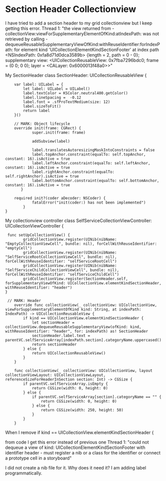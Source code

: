 
# Section Header Collectionview

I have tried to add a section header to my grid collectionview but I keep getting this error.
Thread 1: "the view returned from -collectionView:viewForSupplementaryElementOfKind:atIndexPath: was not retrieved by calling -dequeueReusableSupplementaryViewOfKind:withReuseIdentifier:forIndexPath: for element kind 'UICollectionElementKindSectionFooter' at index path <NSIndexPath: 0xfa8d71d0dca3589b> {length = 2, path = 0 - 0}; supplementary view: <UICollectionReusableView: 0x7fba7296bdc0; frame = (0 0; 0 0); layer = <CALayer: 0x6000013f48a0>>"

My SectionHeader
    class SectionHeader: UICollectionReusableView {
        
        var label: UILabel = {
            let label: UILabel = UILabel()
            label.textColor = KSColor.neutral400.getColor()
            label.lineSpacing =  -0.12
            label.font = .sfProTextMedium(size: 12)
            label.sizeToFit()
            return label
        }()
        
        // MARK: Object lifecycle
        override init(frame: CGRect) {
                super.init(frame: frame)
    
                addSubview(label)
    
                label.translatesAutoresizingMaskIntoConstraints = false
                label.topAnchor.constraint(equalTo: self.topAnchor, constant: 16).isActive = true
                label.leftAnchor.constraint(equalTo: self.leftAnchor, constant: 16).isActive = true
                label.rightAnchor.constraint(equalTo: self.rightAnchor).isActive = true
                label.bottomAnchor.constraint(equalTo: self.bottomAnchor, constant: 16).isActive = true
           }
    
        required init?(coder aDecoder: NSCoder) {
                fatalError("init(coder:) has not been implemented")
            }
    }

My collectionview controller
    class SelfServiceCollectionViewController: UICollectionViewController {
    
     func setUpCollectionView() {
            gridCollectionView.register(UINib(nibName: "EmptyCollectionViewCell", bundle: nil), forCellWithReuseIdentifier: "emptyCell")
            gridCollectionView.register(UINib(nibName: "SelfServiceRootCollectionViewCell", bundle: nil), forCellWithReuseIdentifier: "selfServiceRootCell")
            gridCollectionView.register(UINib(nibName: "SelfServiceChildCollectionViewCell", bundle: nil), forCellWithReuseIdentifier: "selfServiceChildCell")
            gridCollectionView.register(SectionHeader.self, forSupplementaryViewOfKind: UICollectionView.elementKindSectionHeader, withReuseIdentifier: "header")
    }
    
     // MARK: Header
        override func collectionView(_ collectionView: UICollectionView, viewForSupplementaryElementOfKind kind: String, at indexPath: IndexPath) -> UICollectionReusableView {
            if kind == UICollectionView.elementKindSectionHeader {
                let sectionHeader = collectionView.dequeueReusableSupplementaryView(ofKind: kind, withReuseIdentifier: "header", for: indexPath) as! SectionHeader
                sectionHeader.label.text = parentVC.selfServiceArray[indexPath.section].categoryName.uppercased()
                return sectionHeader
            } else {
                return UICollectionReusableView()
            }
        }
        
        func collectionView(_ collectionView: UICollectionView, layout collectionViewLayout: UICollectionViewLayout, referenceSizeForHeaderInSection section: Int) -> CGSize {
            if parentVC.selfServiceArray.isEmpty {
                return CGSize(width: 0, height: 0)
            } else {
                if parentVC.selfServiceArray[section].categoryName == "" {
                    return CGSize(width: 0, height: 0)
                } else {
                    return CGSize(width: 250, height: 50)
                }
            }
        }


When I remove
if kind == UICollectionView.elementKindSectionHeader {

from code I get this error instead of previous one
Thread 1: "could not dequeue a view of kind: UICollectionElementKindSectionFooter with identifier header - must register a nib or a class for the identifier or connect a prototype cell in a storyboard"

I did not create a nib file for it. Why does it need it? I am adding label programmatically.

        
